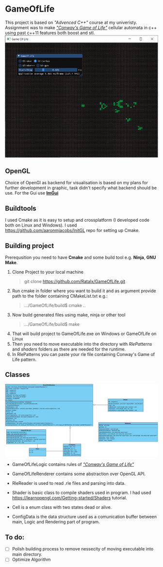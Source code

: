# GameOfLife
This project is based on *"Advenced C++"* course at my univeristy. Assignment was to make *["Conway's Game of Life"](https://en.wikipedia.org/wiki/Conway%27s_Game_of_Life)* cellular automata in c++ using past c++11 features both boost and stl.
![GameOfLifePreview](./GameOfLifePreview.PNG "[Game Of Life Preview")

## OpenGL
Choice of OpenGl as backend for visualisation is based on my plans for further development in graphic, task didn't specify what backend should be use.
For the Gui use **[ImGui](https://github.com/ocornut/imgui)**

## Buildtools
I used Cmake as it is easy to setup and crossplatform (I developed code both on Linux and Windows).
I used https://github.com/aaronmjacobs/InitGL repo for setting up Cmake.

## Building project
Prerequsition you need to have **Cmake** and some build tool e.g. **Ninja**, **GNU Make**.
1. Clone Project to your local machine
    > git clone https://github.com/Ratalx/GameOfLife.git
2. Run cmake in folder where you want to build it and as argument provide path to the folder containing CMakeList.txt e.g.:
    > .../GameOfLife/build$ cmake ..
3. Now build generated files using make, ninja or other tool
    > .../GameOfLife/build$ make
4. That will build project to GameOfLife.exe on Windows or GameOfLife on Linux
5. Then you need to move executable into the directory with *RlePatterns* and *shaders* folders as there are needed for the runtime.
6. In RlePatterns you can paste your rle file containing Conway's Game of Life pattern.

## Classes
![Class Diagram](./GameOfLife_Diag.jpg "Class Diagram")
* GameOfLifeLogic contains rules of *["Conway's Game of Life"](https://en.wikipedia.org/wiki/Conway%27s_Game_of_Life)* 

* GameOfLifeRenderer contains some abstraction over OpenGL API.

* RleReader is used to read .rle files and parsing into data.

* Shader is basic class to compile shaders used in program. I had used https://learnopengl.com/Getting-started/Shaders tutorial.

* Cell is a enum class with two states dead or alive.

* ConfigData is the data structure used as a comunication buffer between main, Logic and Rendering part of program.

## To do:
- [ ] Polish building process to remove nessecity of moving executable into main directory.
- [ ] Optimize Algorithm 
